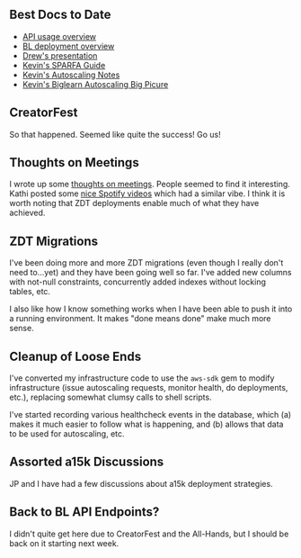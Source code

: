## Best Docs to Date
- [API usage overview](https://github.com/openstax/napkin-notes/blob/master/kevin/160921_biglearnApis/api_usage.md)
- [BL deployment overview](https://github.com/openstax/napkin-notes/blob/master/kevin/BiglearnArchitectureDeployment.pdf)
- [Drew's presentation](https://docs.google.com/presentation/d/1qoPqBLD4XqOsIfcM6aJH7IaDQRsxxuA6QBLy4GIZy7w/edit#slide=id.p)
- [Kevin's SPARFA Guide](https://github.com/openstax/sparfa-sandbox/blob/master/klb_sparfa_guide/sparfa_guide.pdf)
- [Kevin's Autoscaling Notes](https://docs.google.com/document/d/1bmn2xYBURE90fiZrdNG5CN28vEBCPJbKukDTbUqntZ4/edit)
- [Kevin's Biglearn Autoscaling Big Picure](https://docs.google.com/document/d/1JGcHIzmHDaDFlQvznzYgsWHuXBRis9qvtwF6pwaYVfQ/edit)

## CreatorFest

So that happened.
Seemed like quite the success!
Go us!

## Thoughts on Meetings

I wrote up some
[thoughts on meetings](https://docs.google.com/document/d/1gbkZDNpxLc7kq_KMSfdGQo76Z-VRC1hBl7-jHbcwi0I/edit?usp=sharing).
People seemed to find it interesting.
Kathi posted some 
[nice Spotify videos](https://medium.com/project-management-learnings/spotify-squad-framework-part-i-8f74bcfcd761)
which had a similar vibe.
I think it is worth noting
that ZDT deployments
enable much of what they have achieved.

## ZDT Migrations

I've been doing more and more ZDT migrations
(even though I really don't need to...yet)
and they have been going well so far.
I've added new columns with not-null constraints,
concurrently added indexes without locking tables, etc.

I also like how I know something works
when I have been able to push it into a running environment.
It makes "done means done" make much more sense.

## Cleanup of Loose Ends

I've converted my infrastructure code
to use the `aws-sdk` gem to modify infrastructure
(issue autoscaling requests, monitor health, do deployments, etc.),
replacing somewhat clumsy calls to shell scripts.

I've started recording
various healthcheck events
in the database, which 
(a) makes it much easier to follow what is happening, and
(b) allows that data to be used for autoscaling, etc.

## Assorted a15k Discussions

JP and I have had a few discussions
about a15k deployment strategies.

## Back to BL API Endpoints?

I didn't quite get here
due to CreatorFest and the All-Hands,
but I should be back on it
starting next week.

